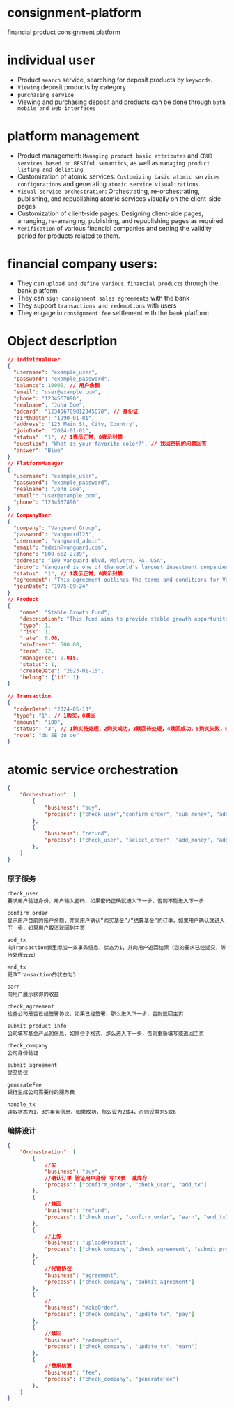 # consignment-platform
financial product consignment platform

# individual user
- Product `search` service, searching for deposit products by `keywords`.
- `Viewing` deposit products by category
- `purchasing service`
- Viewing and purchasing deposit and products can be done through `both mobile and web interfaces`

# platform management
- Product management: `Managing product basic attributes` and `CRUD services based on RESTful semantics`, as well as `managing product listing and delisting`
- Customization of atomic services: `Customizing basic atomic services configurations` and generating `atomic service visualizations`.
- `Visual service orchestration`: Orchestrating, re-orchestrating, publishing, and republishing atomic services visually on the client-side pages
- Customization of client-side pages: Designing client-side pages, arranging, re-arranging, publishing, and republishing pages as required.
- `Verification` of various financial companies and setting the validity period for products related to them.


# financial company users:
- They can `upload and define various financial products` through the bank platform
- They can `sign consignment sales agreements` with the bank
- They support `transactions and redemptions` with users
- They engage in `consignment fee` settlement with the bank platform

# Object description
```json
// IndividualUser
{
  "username": "example_user",
  "password": "example_password",
  "balance": 10000, // 用户余额
  "email": "user@example.com",
  "phone": "1234567890",
  "realname": "John Doe",
  "idcard": "123456789012345678", // 身份证
  "birthDate": "1990-01-01",
  "address": "123 Main St, City, Country",
  "joinDate": "2024-01-01",
  "status": "1", // 1表示正常，0表示封禁
  "question": "What is your favorite color?", // 找回密码的问题回答
  "answer": "Blue"
}
// PlatformManager
{
  "username": "example_user",
  "password": "example_password",
  "realname": "John Doe",
  "email": "user@example.com",
  "phone": "1234567890"
}
// CompanyUser
{
  "company": "Vanguard Group",
  "password": "vanguard123",
  "username": "vanguard_admin",
  "email": "admin@vanguard.com",
  "phone": "800-662-2739",
  "address": "100 Vanguard Blvd, Malvern, PA, USA",
  "intro": "Vanguard is one of the world's largest investment companies, offering a large selection of low-cost mutual funds, ETFs, advice, and related services.",
  "status": "1", // 1表示正常，0表示封禁
  "agreement": "This agreement outlines the terms and conditions for Vanguard's products to be sold on the platform.",
  "joinDate": "1975-09-24"
}
// Product
{
    "name": "Stable Growth Fund",
    "description": "This fund aims to provide stable growth opportunities through a diversified investment portfolio for long-term returns.",
    "type": 1,
    "risk": 1,
    "rate": 0.08,
    "minInvest": 500.00,
    "term": 12,
    "manageFee": 0.015,
    "status": 1,
    "createDate": "2023-01-15",
    "belong": {"id": 1}
}

// Transaction
{
  "orderDate": "2024-05-13",
  "type": "1", // 1购买，0赎回
  "amount": "100",
  "status": "3", // 1购买待处理，2购买成功，3赎回待处理，4赎回成功，5购买失败，6赎回失败
  "note": "du SE du de"
}
```
# atomic service orchestration
```json
{
    "Orchestration": [
        {
            "business": "buy",
            "process": ["check_user","confirm_order", "sub_money", "add_tx"]
        },
        {
            "business": "refund",
            "process": ["check_user", "select_order", "add_money", "add_tx"]
        },
    ]
}
```

### 原子服务
```
check_user
要求用户验证身份，用户输入密码，如果密码正确就进入下一步，否则不能进入下一步

confirm_order
显示用户目前的账户余额，并向用户确认“购买基金”/“结算基金”的订单，如果用户确认就进入下一步，如果用户取消就回到主页

add_tx
向Transaction表里添加一条事务信息，状态为1，并向用户返回结果（您的要求已经提交，等待处理云云）

end_tx
更改Transaction的状态为3

earn
向用户展示获得的收益

check_agreement
检查公司是否已经签署协议，如果已经签署，那么进入下一步，否则返回主页

submit_product_info
公司填写基金产品的信息，如果合乎格式，那么进入下一步，否则重新填写或返回主页

check_company
公司身份验证

submit_agreement
提交协议

generateFee
银行生成公司需要付的服务费

handle_tx
读取状态为1，3的事务信息，如果成功，那么设为2或4，否则设置为5或6
```
### 编排设计
```json
{
    "Orchestration": [
        {
            //买
            "business": "buy",  
            //确认订单 验证用户身份 写TX表  减库存
            "process": ["confirm_order", "check_user", "add_tx"]
        },
        {
            //赎回
            "business": "refund",
            "process": ["check_user", "confirm_order", "earn", "end_tx"]
        },
        {
            //上传
            "business": "uploadProduct",
            "process": ["check_company", "check_agreement", "submit_product_info"]
        },
        {   
            //代销协议
            "business": "agreement",
            "process": ["check_company", "submit_agreement"]
        },
        {   
            //
            "business": "makeOrder",
            "process": ["check_company", "update_tx", "pay"]
        },
        {   
            //赎回
            "business": "redemption",
            "process": ["check_company", "update_tx", "earn"]
        },
        {   
            //费用结算
            "business": "fee",
            "process": ["check_company", "generateFee"]
        },
    ]
}

```